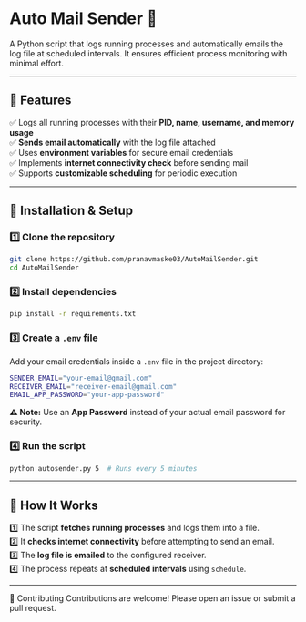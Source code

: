 # Auto Mail Sender 📧

A Python script that logs running processes and automatically emails the log file at scheduled intervals. It ensures efficient process monitoring with minimal effort.

---

## 📌 Features

✅ Logs all running processes with their **PID, name, username, and memory usage**  
✅ **Sends email automatically** with the log file attached  
✅ Uses **environment variables** for secure email credentials  
✅ Implements **internet connectivity check** before sending mail  
✅ Supports **customizable scheduling** for periodic execution  

---

## 🔧 Installation & Setup

### 1️⃣ Clone the repository  
```sh
git clone https://github.com/pranavmaske03/AutoMailSender.git
cd AutoMailSender
```

### 2️⃣ Install dependencies  
```sh
pip install -r requirements.txt
```

### 3️⃣ Create a `.env` file  
Add your email credentials inside a `.env` file in the project directory:  

```sh
SENDER_EMAIL="your-email@gmail.com"
RECEIVER_EMAIL="receiver-email@gmail.com"
EMAIL_APP_PASSWORD="your-app-password"
```

**⚠ Note:** Use an **App Password** instead of your actual email password for security.  

### 4️⃣ Run the script  
```sh
python autosender.py 5  # Runs every 5 minutes
```

---

## 🚀 How It Works  

1️⃣ The script **fetches running processes** and logs them into a file.  
2️⃣ It **checks internet connectivity** before attempting to send an email.  
3️⃣ The **log file is emailed** to the configured receiver.  
4️⃣ The process repeats at **scheduled intervals** using `schedule`.  

---
🤝 Contributing
Contributions are welcome! Please open an issue or submit a pull request.



